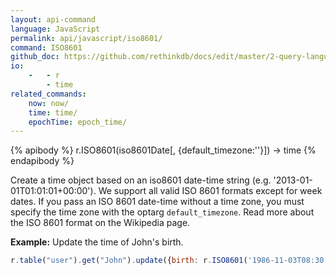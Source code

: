 ```yaml
---
layout: api-command 
language: JavaScript
permalink: api/javascript/iso8601/
command: ISO8601
github_doc: https://github.com/rethinkdb/docs/edit/master/2-query-language/api/javascript/dates-and-times/ISO8601.md
io:
    -   - r
        - time
related_commands:
    now: now/
    time: time/
    epochTime: epoch_time/
---
```


{% apibody %}
r.ISO8601(iso8601Date[, {default_timezone:''}]) → time
{% endapibody %}

Create a time object based on an iso8601 date-time string (e.g.
'2013-01-01T01:01:01+00:00'). We support all valid ISO 8601 formats except for week
dates. If you pass an ISO 8601 date-time without a time zone, you must specify the time
zone with the optarg `default_timezone`. Read more about the ISO 8601 format on the
Wikipedia page.

__Example:__ Update the time of John's birth.

```js
r.table("user").get("John").update({birth: r.ISO8601('1986-11-03T08:30:00-07:00')}).run(conn, callback)
```


